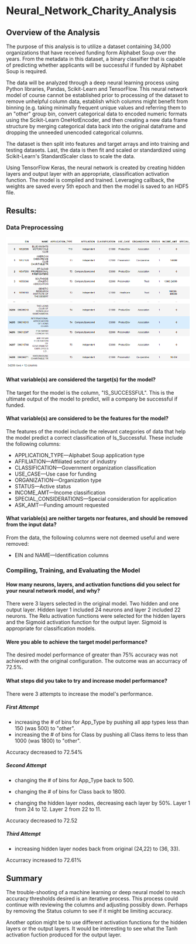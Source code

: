 # Neural_Network_Charity_Analysis

## Overview of the Analysis
The purpose of this analysis is to utilize a dataset containing 34,000 organizations that have received funding form Alphabet Soup over the years.  From the metadata in this dataset, a binary classifier that is capable of predicting whether applicants will be successful if funded by Alphabet Soup is required.

The data will be analyzed through a deep neural learning process using Python libraries, Pandas, Scikit-Learn and TensorFlow.  This neural network model of course cannot be established prior to processing of the dataset to remove unhelpful column data, establish which columns might benefit from binning (e.g. taking minimally frequent unique values and referring them to an "other" group bin, convert categorical data to encoded numeric formats using the Scikit-Learn OneHotEncoder, and then creating a new data frame structure by merging categorical data back into the original dataframe and dropping the unneeded unencoded categorical columns.

The dataset is then split into features and target arrays and into training and testing datasets.  Last, the data is then fit and scaled or standardized using Scikit-Learn's StandardScaler class to scale the data.

Using TensorFlow Keras, the neural network is created by creating hidden layers and output layer with an appropriate, classification activation function.  The model is compiled and trained.  Leveraging callback, the weights are saved every 5th epoch and then the model is saved to an HDF5 file.

## Results:

### Data Preprocessing

![sample original data](Resources/original_data.png)

#### What variable(s) are considered the target(s) for the model?
The target for the model is the column, "IS_SUCCESSFUL".  This is the ultimate output of the model to predict, will a company be successful if funded.

#### What variable(s) are considered to be the features for the model?
The features of the model include the relevant categories of data that help the model predict a correct classification of Is_Successful.  These include the following columns:

* APPLICATION_TYPE—Alphabet Soup application type
* AFFILIATION—Affiliated sector of industry
* CLASSIFICATION—Government organization classification
* USE_CASE—Use case for funding
* ORGANIZATION—Organization type
* STATUS—Active status
* INCOME_AMT—Income classification
* SPECIAL_CONSIDERATIONS—Special consideration for application
* ASK_AMT—Funding amount requested

#### What variable(s) are neither targets nor features, and should be removed from the input data?

From the data, the following columns were not deemed useful and were removed:

* EIN and NAME—Identification columns

### Compiling, Training, and Evaluating the Model
#### How many neurons, layers, and activation functions did you select for your neural network model, and why?
There were 3 layers selected in the original model.  Two hidden and one output layer.  Hidden layer 1 included 24 neurons and layer 2 included 22 neurons.  The Relu activation functions were selected for the hidden layers and the Sigmoid activation function for the output layer.  Sigmoid is appropriate for classification models.

#### Were you able to achieve the target model performance?
The desired model performance of greater than 75% accuracy was not achieved with the original configuration.  The outcome was an accurracy of 72.5%.

#### What steps did you take to try and increase model performance?

There were 3 attempts to increase the model's performance. 
##### First Attempt
* increasing the # of bins for App_Type by pushing all app types less than 150 (was 500) to "other".
* increasing the # of bins for Class by pushing all Class items to less than 1000 (was 1800) to "other".

Accuracy decreased to 72.54%

##### Second Attempt
* changing the # of bins for App_Type back to 500.
* changing the # of bins for Class back to 1800.

* changing the hidden layer nodes, decreasing each layer by 50%.  Layer 1 from 24 to 12.  Layer 2 from 22 to 11.

Accuracy decreased to 72.52

##### Third Attempt
* increasing hidden layer nodes back from original (24,22) to (36, 33).

Accurracy increased to 72.61%

## Summary
The trouble-shooting of a machine learning or deep neural model to reach accuracy thresholds desired is an iterative process.  This process could continue with reviewing the columns and adjusting possibly down.  Perhaps by removing the Status column to see if it might be limiting accuracy.

Another option might be to use different activation functions for the hidden layers or the output layers.  It would be interesting to see what the Tanh activation fuction produced for the output layer. 